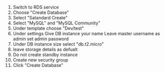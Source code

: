 1. Switch to RDS service
2. Choose "Create Database"
3. Select "Satandard Create"
4. Select "MySQL" and "MySQL Community"
5. Under template choose "Dev/test"
6. Under settings
    Give DB instance your name
    Leave master username as admin
    set admin password
7. Under DB instance size select "db.t2.micro"
8. leave storage details as defualt
9. Do not create standby instance
10. Create new security group
10. Click "Create Database"